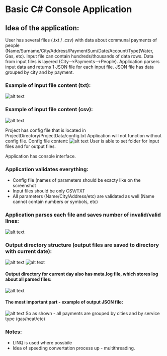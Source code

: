 # Basic C# Console Application
## Idea of the application:
User has several files (.txt / .csv) with data about communal payments of people (Name/Surname/City/Address/PaymentSum/Date/Account/Type(Water, Gas, etc). 
Input file can contain hundreds/thousands of data rows.
Data from input files is layered (City-->Payments-->People). Application parsers input data and returns 1 JSON file for each input file. JSON file has data grouped by city and by payment.
### Example of input file content (txt):
![alt text](https://media.discordapp.net/attachments/627965989899993138/1022840279331512350/unknown.png)
### Example of input file content (csv): 
![alt text](https://media.discordapp.net/attachments/627965989899993138/1022840776423637023/unknown.png?width=535&height=676)

Project has config file that is located in ProjectDirectory/ProjectData/config.txt
Application will not function without config file.
Config file content:
![alt text](https://media.discordapp.net/attachments/627965989899993138/1022841107333255178/unknown.png)
User is able to set folder for input files and for output files.

Application has console interface.

### Application validates everything:
* Config file (names of parameters should be exacty like on the screenshot
* Input files should be only CSV/TXT
* All parameters (Name/City/Address/etc) are validated as well (Name cannot contain numbers or symbols, etc)

### Application parses each file and saves number of invalid/valid lines:
![alt text](https://media.discordapp.net/attachments/627965989899993138/1022843002009440326/unknown.png)

### Output directory structure (output files are saved to directory with current date):
![alt text](https://media.discordapp.net/attachments/627965989899993138/1022843312962543676/unknown.png)
![alt text](https://media.discordapp.net/attachments/627965989899993138/1022844177198895145/unknown.png)
#### Output directory for current day also has meta.log file, which stores log about all parsed files: 
![alt text](https://media.discordapp.net/attachments/627965989899993138/1022844416169353236/unknown.png?width=1440&height=118)

#### The most important part - example of output JSON file:
![alt text](https://media.discordapp.net/attachments/627965989899993138/1022844924892282940/unknown.png?width=1440&height=586)
So as shown - all payments are grouped by cities and by service type (gas/heat/etc)

### Notes:
* LINQ is used where possbile
* Idea of speeding convertation process up - multithreading. 
